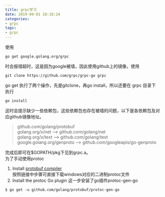 ```yaml
---
title: grpc学习
date: 2019-09-01 18:10:24
categories:
- grpc
tags: 
- grpc
---
```


使用 
```
go get google.golang.org/grpc 
```
时会报错超时，这是因为google被墙，因此使用github上的镜像，使用 
```
git clone https://github.com/grpc/grpc-go grpc  
```
go get 执行了两个操作，先是gitclone，再go install，所以还要在 grpc 目录下执行 
```
go install
```
这时会提示缺少一些依赖包，这些依赖包也存在被墙的问题，以下是各依赖包及对应github镜像地址。  

  > github.com/golang/protobuf  
    golang.org/x/net --> github.com/golang/net  
    golang.org/x/text --> github.com/golang/text  
    google.golang.org/genproto --> github.com/googleapis/go-genproto  

完成后即可在$GOPATH/pkg下见到grpc.a。  
为了手动使用protoc  
1. Install [protobuf compiler](https://github.com/google/protobuf/blob/master/README.md#protocol-compiler-installation)  
按照链接中步骤可直接下载windows对应的二进制protoc文件
2. Install the protoc Go plugin
这一步安装了go插件protoc-gen-go
```
$ go get -u github.com/golang/protobuf/protoc-gen-go
```
